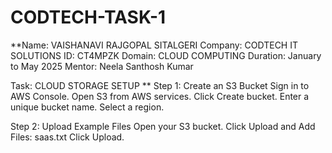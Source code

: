 # CODTECH-TASK-1

**Name: VAISHANAVI RAJGOPAL SITALGERI
Company: CODTECH IT SOLUTIONS
ID: CT4MPZK
Domain: CLOUD COMPUTING
Duration: January to May 2025
Mentor: Neela Santhosh Kumar 
 
Task: CLOUD STORAGE SETUP
**
Step 1: Create an S3 Bucket
Sign in to AWS Console.
Open S3 from AWS services.
Click Create bucket.
Enter a unique bucket name.
Select a region.

Step 2: Upload Example Files
Open your S3 bucket.
Click Upload and Add Files:
  saas.txt
Click Upload.
